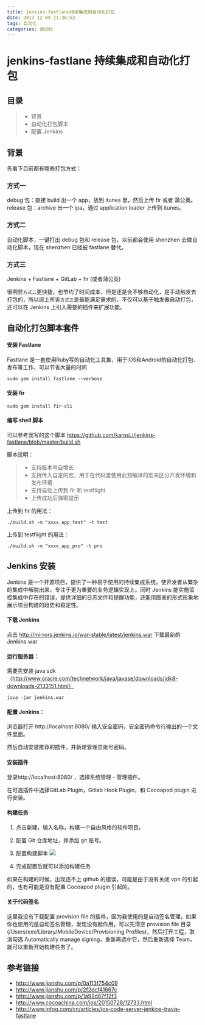 ```yaml
---
title: jenkins-fastlane持续集成和自动化打包
date: 2017-12-09 11:36:53
tags: 自动化
categories: 自动化
---
```


# jenkins-fastlane 持续集成和自动化打包
## 目录
> * 背景
> * 自动化打包脚本
> * 配置 Jenkins


## 背景
先看下目前都有哪些打包方式：
### 方式一
debug 包：直接 build 出一个 app，放到 itunes 里，然后上传 fir 或者 蒲公英。
release 包：archive 出一个 ipa，通过 application loader 上传到 itunes。

### 方式二
自动化脚本，一键打出 debug 包和 release 包，以前都会使用 shenzhen 去做自动化脚本，现在 shenzhen 已经被 fastlane 替代。

### 方式三
Jenkins + Fastlane + GitLab + fir (或者蒲公英)

很明显`方式二`更快捷，也节约了时间成本，但是还是会不够自动化，是手动触发去打包的，所以综上所诉`方式三`是最能满足需求的，不仅可以基于触发器自动打包，还可以在 Jenkins 上引入需要的插件来扩展功能。

<!--more-->

## 自动化打包脚本套件

#### 安装 Fastlane
Fastlane 是一套使用Ruby写的自动化工具集，用于iOS和Android的自动化打包、发布等工作，可以节省大量的时间

```
sudo gem install fastlane --verbose
```
#### 安装 fir

```
sudo gem install fir-cli
```

#### 编写 shell 脚本
可以参考我写的这个脚本
https://github.com/karosLi/jenkins-fastlane/blob/master/build.sh

脚本说明：
> * 支持版本号自增长
> * 支持传入自定的宏，用于在代码里使用此预编译的宏来区分开发环境和发布环境
> * 支持自动上传到 fir 和 testflight
> * 上传成功后弹窗提示

上传到 fir 的用法：

```
./build.sh -m "xxxx_app_test" -t test
```

上传到 testflight 的用法：

```
./build.sh -m "xxxx_app_pro" -t pro
```


## Jenkins 安装
Jenkins 是一个开源项目，提供了一种易于使用的持续集成系统，使开发者从繁杂的集成中解脱出来，专注于更为重要的业务逻辑实现上。同时 Jenkins 能实施监控集成中存在的错误，提供详细的日志文件和提醒功能，还能用图表的形式形象地展示项目构建的趋势和稳定性。

#### 下载 Jenkins
点击 http://mirrors.jenkins.io/war-stable/latest/jenkins.war 下载最新的Jenkins.war

#### 运行服务器：

需要先安装 java sdk （http://www.oracle.com/technetwork/java/javase/downloads/jdk8-downloads-2133151.html）

```
java -jar jenkins.war
```
#### 配置 Jenkins：
浏览器打开 http://localhost:8080/ 输入安全密码，安全密码命令行输出的一个文件里面。

然后自动安装推荐的插件，并新建管理员账号密码。

#### 安装插件
登录http://localhost:8080/ ，选择系统管理 - 管理插件。

在可选插件中选择GitLab Plugin，Gitlab Hook Plugin，和 Cocoapod plugin 进行安装。

#### 构建任务
1. 点击新建，输入名称，构建一个自由风格的软件项目。

2. 配置 Git 仓库地址，并添加 git 账号。

3. 配置构建脚本
![](http://olf3t4omk.bkt.clouddn.com/jenkins_build_commnd.jpg)

4. 完成配置后就可以添加构建任务

如果在构建的时候，出现连不上 github 的错误，可能是由于没有关闭 vpn 的引起的，也有可能是没有配置 Cocoapod plugin 引起的。

#### 关于代码签名
这里我没有下载配置 provision file 的插件，因为我使用的是自动签名管理，如果你也使用的是自动签名管理，发现没有起作用，可以先清空 provision file 目录 (/Users/xxx/Library/MobileDevice/Provisioning Profiles)，然后打开工程，取消勾选 Automatically manage signing，重新再选中它，然后重新选择 Team，就可以重新开始构建任务了。


## 参考链接
* http://www.jianshu.com/p/0a113f754c09
* http://www.jianshu.com/p/2f2dcf41667c
* http://www.jianshu.com/p/1a92d87f12f3
* http://www.cocoachina.com/ios/20150728/12733.html
* http://www.infoq.com/cn/articles/ios-code-server-jenkins-travis-fastlane



